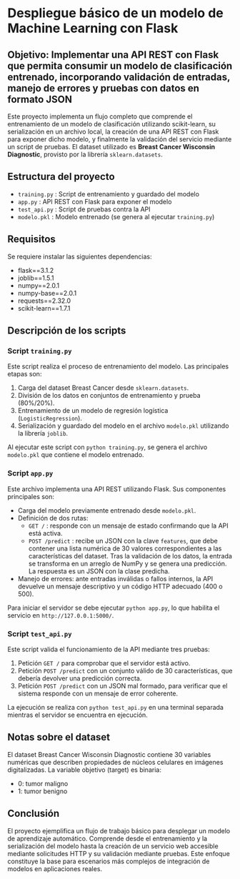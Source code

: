 # Despliegue básico de un modelo de Machine Learning con Flask

## Objetivo: Implementar una API REST con Flask que permita consumir un modelo de clasificación entrenado, incorporando validación de entradas, manejo de errores y pruebas con datos en formato JSON

Este proyecto implementa un flujo completo que comprende el entrenamiento de un  modelo de clasificación utilizando scikit-learn, su serialización en un archivo local, la creación de una API REST con Flask para exponer dicho modelo, y finalmente la validación del servicio mediante un script de pruebas. El dataset utilizado es **Breast Cancer Wisconsin Diagnostic**, provisto por la librería `sklearn.datasets`.

## Estructura del proyecto

- `training.py` : Script de entrenamiento y guardado del modelo  
- `app.py` : API REST con Flask para exponer el modelo  
- `test_api.py` : Script de pruebas contra la API  
- `modelo.pkl` : Modelo entrenado (se genera al ejecutar `training.py`)  

## Requisitos

Se requiere instalar las siguientes dependencias:

- flask==3.1.2
- joblib==1.5.1
- numpy==2.0.1
- numpy-base==2.0.1
- requests==2.32.0
- scikit-learn==1.7.1

## Descripción de los scripts

### Script `training.py`

Este script realiza el proceso de entrenamiento del modelo. Las principales etapas son:

1. Carga del dataset Breast Cancer desde `sklearn.datasets`.
2. División de los datos en conjuntos de entrenamiento y prueba (80%/20%).
3. Entrenamiento de un modelo de regresión logística (`LogisticRegression`).
4. Serialización y guardado del modelo en el archivo `modelo.pkl` utilizando la librería `joblib`.

Al ejecutar este script con `python training.py`, se genera el archivo `modelo.pkl` que contiene el modelo entrenado.

### Script `app.py`

Este archivo implementa una API REST utilizando Flask. Sus componentes principales son:

- Carga del modelo previamente entrenado desde `modelo.pkl`.
- Definición de dos rutas:
  - `GET /` : responde con un mensaje de estado confirmando que la API está activa.
  - `POST /predict` : recibe un JSON con la clave `features`, que debe contener una lista numérica de 30 valores correspondientes a las características del dataset. Tras la validación de los datos, la entrada se transforma en un arreglo de NumPy y se genera una predicción. La respuesta es un JSON con la clase predicha.
- Manejo de errores: ante entradas inválidas o fallos internos, la API devuelve un mensaje descriptivo y un código HTTP adecuado (400 o 500).

Para iniciar el servidor se debe ejecutar `python app.py`, lo que habilita el servicio en `http://127.0.0.1:5000/`.

### Script `test_api.py`

Este script valida el funcionamiento de la API mediante tres pruebas:

1. Petición `GET /` para comprobar que el servidor está activo.
2. Petición `POST /predict` con un conjunto válido de 30 características, que debería devolver una predicción correcta.
3. Petición `POST /predict` con un JSON mal formado, para verificar que el sistema responde con un mensaje de error coherente.

La ejecución se realiza con `python test_api.py` en una terminal separada mientras el servidor se encuentra en ejecución.

## Notas sobre el dataset

El dataset Breast Cancer Wisconsin Diagnostic contiene 30 variables numéricas que describen propiedades de núcleos celulares en imágenes digitalizadas. La variable objetivo (target) es binaria:

- 0: tumor maligno
- 1: tumor benigno

## Conclusión

El proyecto ejemplifica un flujo de trabajo básico para desplegar un modelo de aprendizaje automático. Comprende desde el entrenamiento y la serialización del modelo hasta la creación de un servicio web accesible mediante solicitudes HTTP y su validación mediante pruebas. Este enfoque constituye la base para escenarios más complejos de integración de modelos en aplicaciones reales.

